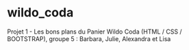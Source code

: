# wildo_coda
 Projet 1 - Les bons plans du Panier Wildo Coda (HTML / CSS / BOOTSTRAP), groupe 5 : Barbara, Julie, Alexandra et Lisa
